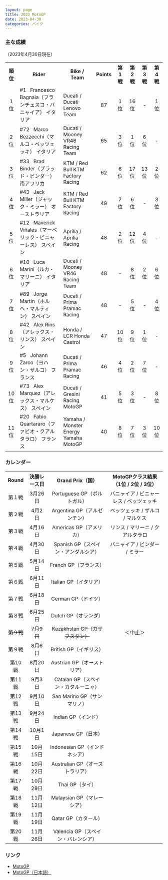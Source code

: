 ```yaml
---
layout: page
title: 2023 MotoGP
date: 2023-04-30
categories: バイク
---
```


### 主な成績
（2023年4月30日現在）

<table class="table table-bordered table-striped">
  <tr align="center">
    <th>順位</th>
    <th>Rider</th>
    <th>Bike / Team</th>
    <th>Points</th>
    <th>第1戦</th>
    <th>第2戦</th>
    <th>第3戦</th>
    <th>第4戦</th>
  </tr>
  <tr align="center">
    <td>1位</td>
    <td align="left">#1 &nbsp; Francesco Bagnaia（フランチェスコ・バニャイア） イタリア <a href="https://www.motogp.com/ja/riders/profile/Francesco+Bagnaia"><i class="fa-solid fa-arrow-up-right-from-square"></i></a></td>
    <td align="left">Ducati / Ducati Lenovo Team</td>
    <td>87</td>
    <td>1位</td>
    <td>16位</td>
    <td>-</td>
    <td>1位</td>
  </tr>
  <tr align="center">
    <td>2位</td>
    <td align="left">#72 &nbsp; Marco Bezzecchi（マルコ・ベッツェッキ） イタリア <a href="https://www.motogp.com/ja/riders/profile/Marco+Bezzecchi"><i class="fa-solid fa-arrow-up-right-from-square"></i></a></td>
    <td align="left">Ducati / Mooney VR46 Racing Team</td>
    <td>65</td>
    <td>3位</td>
    <td>1位</td>
    <td>6位</td>
    <td>-</td>
  </tr>
  <tr align="center">
    <td>3位</td>
    <td align="left">#33 &nbsp; Brad Binder（ブラッド・ビンダー） 南アフリカ <a href="https://www.motogp.com/ja/riders/profile/Brad+Binder"><i class="fa-solid fa-arrow-up-right-from-square"></i></a></td>
    <td align="left">KTM / Red Bull KTM Factory Racing</td>
    <td>62</td>
    <td>6位</td>
    <td>17位</td>
    <td>13位</td>
    <td>2位</td>
  </tr>
  <tr align="center">
    <td>4位</td>
    <td align="left">#43 &nbsp; Jack Miller（ジャック・ミラー） オーストラリア <a href="https://www.motogp.com/ja/riders/profile/Jack+Miller"><i class="fa-solid fa-arrow-up-right-from-square"></i></a></td>
    <td align="left">KTM / Red Bull KTM Factory Racing</td>
    <td>49</td>
    <td>7位</td>
    <td>6位</td>
    <td>-</td>
    <td>3位</td>
  </tr>
  <tr align="center">
    <td>5位</td>
    <td align="left">#12 &nbsp; Maverick Viñales（マーベリック・ビニャーレス） スペイン <a href="https://www.motogp.com/ja/riders/profile/Maverick+Viñales"><i class="fa-solid fa-arrow-up-right-from-square"></i></a></td>
    <td align="left">Aprilia / Aprilia Racing</td>
    <td>48</td>
    <td>2位</td>
    <td>12位</td>
    <td>4位</td>
    <td>-</td>
  </tr>
  <tr align="center">
    <td>6位</td>
    <td align="left">#10 &nbsp; Luca Marini（ルカ・マリーニ） イタリア <a href="https://www.motogp.com/ja/riders/profile/Luca+Marini"><i class="fa-solid fa-arrow-up-right-from-square"></i></a></td>
    <td align="left">Ducati / Mooney VR46 Racing Team</td>
    <td>48</td>
    <td>-</td>
    <td>8位</td>
    <td>2位</td>
    <td>6位</td>
  </tr>
  <tr align="center">
    <td>7位</td>
    <td align="left">#89 &nbsp; Jorge Martin（ホルヘ・マルティン） スペイン <a href="https://www.motogp.com/en/riders/profile/Jorge+Martin"><i class="fa-solid fa-arrow-up-right-from-square"></i></a></td>
    <td align="left">Ducati / Prima Pramac Racing</td>
    <td>48</td>
    <td>-</td>
    <td>5位</td>
    <td>-</td>
    <td>4位</td>
  </tr>
  <tr align="center">
    <td>8位</td>
    <td align="left">#42 &nbsp; Alex Rins（アレックス・リンス） スペイン <a href="https://www.motogp.com/ja/riders/profile/Alex+Rins"><i class="fa-solid fa-arrow-up-right-from-square"></i></a></td>
    <td align="left">Honda / LCR Honda Castrol</td>
    <td>47</td>
    <td>10位</td>
    <td>9位</td>
    <td>1位</td>
    <td>-</td>
  </tr>
  <tr align="center">
    <td>9位</td>
    <td align="left">#5 &nbsp; Johann Zarco（ヨハン・ザルコ） フランス <a href="https://www.motogp.com/ja/riders/profile/Johann+Zarco"><i class="fa-solid fa-arrow-up-right-from-square"></i></a></td>
    <td align="left">Ducati / Prima Pramac Racing</td>
    <td>46</td>
    <td>4位</td>
    <td>2位</td>
    <td>7位</td>
    <td>-</td>
  </tr>
  <tr align="center">
    <td>10位</td>
    <td align="left">#73 &nbsp; Alex Marquez（アレックス・マルケス） スペイン <a href="https://www.motogp.com/ja/riders/profile/Alex+Marquez"><i class="fa-solid fa-arrow-up-right-from-square"></i></a></td>
    <td align="left">Ducati / Gresini Racing MotoGP</td>
    <td>41</td>
    <td>5位</td>
    <td>3位</td>
    <td>-</td>
    <td>8位</td>
  </tr>
  <tr align="center">
    <td>11位</td>
    <td align="left">#20 &nbsp; Fabio Quartararo（ファビオ・クアルタラロ） フランス <a href="https://www.motogp.com/ja/riders/profile/Fabio+Quartararo"><i class="fa-solid fa-arrow-up-right-from-square"></i></a></td>
    <td align="left">Yamaha / Monster Energy Yamaha MotoGP</td>
    <td>40</td>
    <td>8位</td>
    <td>7位</td>
    <td>3位</td>
    <td>10位</td>
  </tr>
  <!--
  <tr align="center">
    <td>位</td>
    <td align="left">#?? &nbsp; ?（?） ? <a href=""><i class="fa-solid fa-arrow-up-right-from-square"></i></a></td>
    <td align="left">? / ?</td>
    <td></td>
    <td>位</td>
    <td>位</td>
    <td>位</td>
    <td>位</td>
  </tr>
  -->
</table>

### カレンダー

<table class="table table-bordered table-striped">
  <tr align="center">
    <th>Round</th>
    <th>決勝レース日</th>
    <th>Grand Prix（国）</th>
    <th>MotoGPクラス結果（1位 / 2位 / 3位）</th>
  </tr>
  <tr align="center">
    <td>第１戦</td>
    <td>3月26日</td>
    <td>Portuguese GP（ポルトガル）</td>
    <td>バニャイア / ビニャーレス / ベッツェッキ</td>
  </tr>
  <tr align="center">
    <td>第２戦</td>
    <td>4月2日</td>
    <td>Argentina GP（アルゼンチン）</td>
    <td>ベッツェッキ / ザルコ / マルケス</td>
  </tr>
  <tr align="center">
    <td>第３戦</td>
    <td>4月16日</td>
    <td>Americas GP（アメリカ）</td>
    <td>リンス / マリーニ / クアルタラロ</td>
  </tr>
  <tr align="center">
    <td>第４戦</td>
    <td>4月30日</td>
    <td>Spanish GP（スペイン・アンダルシア）</td>
    <td>バニャイア / ビンダー / ミラー</td>
  </tr>
  <tr align="center">
    <td>第５戦</td>
    <td>5月14日</td>
    <td>Franch GP（フランス）</td>
    <td></td>
  </tr>
  <tr align="center">
    <td>第６戦</td>
    <td>6月11日</td>
    <td>Italian GP（イタリア）</td>
    <td></td>
  </tr>
  <tr align="center">
    <td>第７戦</td>
    <td>6月18日</td>
    <td>German GP（ドイツ）</td>
    <td></td>
  </tr>
  <tr align="center">
    <td>第８戦</td>
    <td>6月25日</td>
    <td>Dutch GP（オランダ）</td>
    <td></td>
  </tr>
  <tr align="center">
    <td><strike>第９戦</strike></td>
    <td><strike>7月9日</strike></td>
    <td><strike>Kazakhstan GP（カザフスタン）</strike></td>
    <td>＜中止＞</td>
  </tr>
  <tr align="center">
    <td>第９戦</td>
    <td>8月6日</td>
    <td>British GP（イギリス）</td>
    <td></td>
  </tr>
  <tr align="center">
    <td>第10戦</td>
    <td>8月20日</td>
    <td>Austrian GP（オーストリア）</td>
    <td></td>
  </tr>
  <tr align="center">
    <td>第11戦</td>
    <td>9月3日</td>
    <td>Catalan GP（スペイン・カタルーニャ）</td>
    <td></td>
  </tr>
  <tr align="center">
    <td>第12戦</td>
    <td>9月10日</td>
    <td>San Marino GP（サンマリノ）</td>
    <td></td>
  </tr>
  <tr align="center">
    <td>第13戦</td>
    <td>9月24日</td>
    <td>Indian GP（インド）</td>
    <td></td>
  </tr>
  <tr align="center">
    <td>第14戦</td>
    <td>10月1日</td>
    <td>Japanese GP（日本）</td>
    <td></td>
  </tr>
  <tr align="center">
    <td>第15戦</td>
    <td>10月15日</td>
    <td>Indonesian GP（インドネシア）</td>
    <td></td>
  </tr>
  <tr align="center">
    <td>第16戦</td>
    <td>10月22日</td>
    <td>Australian GP（オーストラリア）</td>
    <td></td>
  </tr>
  <tr align="center">
    <td>第17戦</td>
    <td>10月29日</td>
    <td>Thai GP（タイ）</td>
    <td></td>
  </tr>
  <tr align="center">
    <td>第18戦</td>
    <td>11月12日</td>
    <td>Malaysian GP（マレーシア）</td>
    <td></td>
  </tr>
  <tr align="center">
    <td>第19戦</td>
    <td>11月19日</td>
    <td>Qatar GP（カタール）</td>
    <td></td>
  </tr>
  <tr align="center">
    <td>第20戦</td>
    <td>11月26日</td>
    <td>Valencia GP（スペイン・バレンシア）</td>
    <td></td>
  </tr>
</table>

### リンク

- [MotoGP](https://www.motogp.com)
- [MotoGP（日本語）](https://www.motogp.com/ja)

